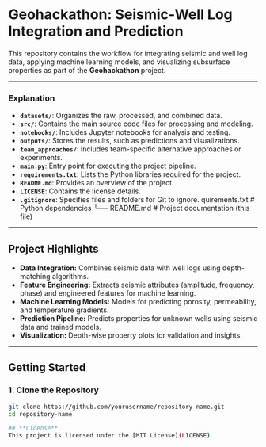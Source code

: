 # **Geohackathon: Seismic-Well Log Integration and Prediction**

This repository contains the workflow for integrating seismic and well log data, applying machine learning models, and visualizing subsurface properties as part of the **Geohackathon** project.

---


### **Explanation**
- **`datasets/`**: Organizes the raw, processed, and combined data.
- **`src/`**: Contains the main source code files for processing and modeling.
- **`notebooks/`**: Includes Jupyter notebooks for analysis and testing.
- **`outputs/`**: Stores the results, such as predictions and visualizations.
- **`team_approaches/`**: Includes team-specific alternative approaches or experiments.
- **`main.py`**: Entry point for executing the project pipeline.
- **`requirements.txt`**: Lists the Python libraries required for the project.
- **`README.md`**: Provides an overview of the project.
- **`LICENSE`**: Contains the license details.
- **`.gitignore`**: Specifies files and folders for Git to ignore.
quirements.txt # Python dependencies └── README.md # Project documentation (this file)

---

## **Project Highlights**
- **Data Integration:** Combines seismic data with well logs using depth-matching algorithms.
- **Feature Engineering:** Extracts seismic attributes (amplitude, frequency, phase) and engineered features for machine learning.
- **Machine Learning Models:** Models for predicting porosity, permeability, and temperature gradients.
- **Prediction Pipeline:** Predicts properties for unknown wells using seismic data and trained models.
- **Visualization:** Depth-wise property plots for validation and insights.

---

## **Getting Started**

### **1. Clone the Repository**
```bash
git clone https://github.com/yourusername/repository-name.git
cd repository-name

## **License**
This project is licensed under the [MIT License](LICENSE).
